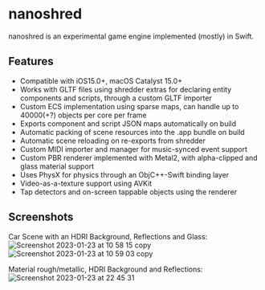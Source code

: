 # nanoshred
 
 nanoshred is an experimental game engine implemented (mostly) in Swift.
 
 ## Features
 - Compatible with iOS15.0+, macOS Catalyst 15.0+
 - Works with GLTF files using shredder extras for declaring entity components and scripts, through a custom GLTF importer
 - Custom ECS implementation using sparse maps, can handle up to 40000(+?) objects per core per frame
 - Exports component and script JSON maps automatically on build
 - Automatic packing of scene resources into the .app bundle on build
 - Automatic scene reloading on re-exports from shredder
 - Custom MIDI importer and manager for music-synced event support
 - Custom PBR renderer implemented with Metal2, with alpha-clipped and glass material support
 - Uses PhysX for physics through an ObjC++-Swift binding layer
 - Video-as-a-texture support using AVKit
 - Tap detectors and on-screen tappable objects using the renderer
 
 ## Screenshots
 Car Scene with an HDRI Background, Reflections and Glass:
![Screenshot 2023-01-23 at 10 58 15 copy](https://user-images.githubusercontent.com/69399262/214122056-406a2f5e-994d-427e-9acf-7e43f5b1bde6.png)
![Screenshot 2023-01-23 at 10 59 03 copy](https://user-images.githubusercontent.com/69399262/214122366-1bde8a55-d3e4-48e6-b9ef-ab264f69aa1e.png)

Material rough/metallic, HDRI Background and Reflections:
![Screenshot 2023-01-23 at 22 45 31](https://user-images.githubusercontent.com/69399262/214137714-105202db-4597-4281-abc9-2d3b6d60b401.png)
